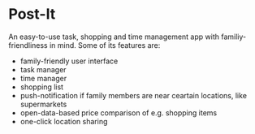 # Post-It
An easy-to-use task, shopping and time management app with familiy-friendliness in mind.
Some of its features are:
- family-friendly user interface
- task manager
- time manager
- shopping list 
- push-notification if family members are near ceartain locations, like supermarkets
- open-data-based price comparison of e.g. shopping items
- one-click location sharing
